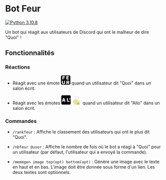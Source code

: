 # Bot Feur

[![Python 3.10.8](https://img.shields.io/badge/python-3.10.8-blue.svg)](https://www.python.org/downloads/release/python-3108/)

Un bot qui réagit aux utilisateurs de Discord qui ont le malheur de dire "Quoi" !

## Fonctionnalités

### Réactions

- Réagit avec une émote <img src="emotes/feur.png" width="30" height="30"/> quand un utilisateur dit "Quoi" dans un salon écrit.

- Réagit avec les émotes <img src="emotes/al.png" width="30" height="30"/> <img src="emotes/huile.png" width="30" height="30"/> quand un utilisateur dit "Allo" dans un salon écrit.

### Commandes

- `/rankfeur` : Affiche le classement des utilisateurs qui ont le plus dit "Quoi".

- `/nbfeur @user` : Affiche le nombre de fois où le bot a réagi à "Quoi" pour un utilisateur (par défaut, l'utilisateur qui a envoyé la commande).

- `/memegen image top(opt) bottom(opt)` : Génère une image avec le texte en haut et en bas. L'image doit être donnée sous forme d'un lien. Les deux textes sont optionnels.
